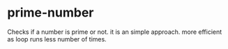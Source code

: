 # prime-number

Checks if a number is prime or not.
it is an simple approach.
more efficient as loop runs less number of times.

